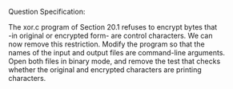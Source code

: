 Question Specification:  
  
The xor.c program of Section 20.1 refuses to encrypt bytes that  
-in original or encrypted form- are control characters. We can  
now remove this restriction. Modify the program so that the  
names of the input and output files are command-line arguments.  
Open both files in binary mode, and remove the test that checks  
whether the original and encrypted characters are printing  
characters.
